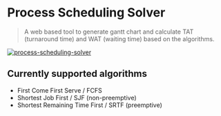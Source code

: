 # Process Scheduling Solver
> A web based tool to generate gantt chart and calculate TAT (turnaround time) and WAT (waiting time) based on the algorithms.

[![process-scheduling-solver](https://user-images.githubusercontent.com/19908657/117412104-f4872080-af46-11eb-81f1-1171c80aea28.png)](https://boonsuen.com/process-scheduling-solver)

## Currently supported algorithms
- First Come First Serve / FCFS
- Shortest Job First / SJF (non-preemptive)
- Shortest Remaining Time First / SRTF (preemptive)
